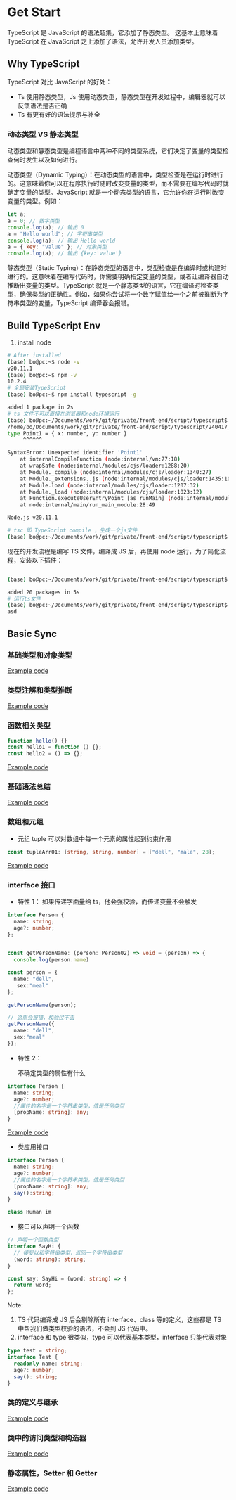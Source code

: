 # Get Start

TypeScript 是 JavaScript 的语法超集，它添加了静态类型。
这基本上意味着 TypeScript 在 JavaScript 之上添加了语法，允许开发人员添加类型。

## Why TypeScript

TypeScript 对比 JavaScript 的好处：

- Ts 使用静态类型，Js 使用动态类型，静态类型在开发过程中，编辑器就可以反馈语法是否正确
- Ts 有更有好的语法提示与补全

### 动态类型 VS 静态类型

动态类型和静态类型是编程语言中两种不同的类型系统，它们决定了变量的类型检查何时发生以及如何进行。

动态类型（Dynamic Typing）：在动态类型的语言中，类型检查是在运行时进行的。这意味着你可以在程序执行时随时改变变量的类型，而不需要在编写代码时就确定变量的类型。JavaScript 就是一个动态类型的语言，它允许你在运行时改变变量的类型。例如：

```js
let a;
a = 0; // 数字类型
console.log(a); // 输出 0
a = "Hello world"; // 字符串类型
console.log(a); // 输出 Hello world
a = { key: "value" }; // 对象类型
console.log(a); // 输出 {key:'value'}
```

静态类型（Static Typing）：在静态类型的语言中，类型检查是在编译时或构建时进行的。这意味着在编写代码时，你需要明确指定变量的类型，或者让编译器自动推断出变量的类型。TypeScript 就是一个静态类型的语言，它在编译时检查类型，确保类型的正确性。例如，如果你尝试将一个数字赋值给一个之前被推断为字符串类型的变量，TypeScript 编译器会报错。

## Build TypeScript Env

1. install node

```sh
# After installed
(base) bo@pc:~$ node -v
v20.11.1
(base) bo@pc:~$ npm -v
10.2.4
# 全局安装TypeScript
(base) bo@pc:~$ npm install typescript -g

added 1 package in 2s
# ts 文件不可以直接在浏览器和node环境运行
(base) bo@pc:~/Documents/work/git/private/front-end/script/typescript$ node 240417_demo01.ts
/home/bo/Documents/work/git/private/front-end/script/typescript/240417_demo01.ts:2
type Point1 = { x: number, y: number }
     ^^^^^^

SyntaxError: Unexpected identifier 'Point1'
    at internalCompileFunction (node:internal/vm:77:18)
    at wrapSafe (node:internal/modules/cjs/loader:1288:20)
    at Module._compile (node:internal/modules/cjs/loader:1340:27)
    at Module._extensions..js (node:internal/modules/cjs/loader:1435:10)
    at Module.load (node:internal/modules/cjs/loader:1207:32)
    at Module._load (node:internal/modules/cjs/loader:1023:12)
    at Function.executeUserEntryPoint [as runMain] (node:internal/modules/run_main:135:12)
    at node:internal/main/run_main_module:28:49

Node.js v20.11.1

# tsc 即 TypeScript compile ，生成一个js文件
(base) bo@pc:~/Documents/work/git/private/front-end/script/typescript$ tsc 240417_demo01.ts
```

现在的开发流程是编写 TS 文件，编译成 JS 后，再使用 node 运行，为了简化流程，安装以下插件：

```sh

(base) bo@pc:~/Documents/work/git/private/front-end/script/typescript$ npm -g install ts-node

added 20 packages in 5s
# 运行ts文件
(base) bo@pc:~/Documents/work/git/private/front-end/script/typescript$ ts-node 240417_demo01.ts
asd
```

## Basic Sync

### 基础类型和对象类型

[Example code](../script/typescript/240417_demo/240417_demo02.ts)

### 类型注解和类型推断

[Example code](../script/typescript/240417_demo/240417_demo03.ts)

### 函数相关类型

```ts
function hello() {}
const hello1 = function () {};
const hello2 = () => {};
```

[Example code](../script/typescript/240417_demo/240417_demo04.ts)

### 基础语法总结

[Example code](../script/typescript/240417_demo/240417_demo05.ts)

### 数组和元组

- 元组 tuple
  可以对数组中每一个元素的属性起到约束作用

```ts
const tupleArr01: [string, string, number] = ["dell", "male", 28];
```

[Example code](../script/typescript/240419_demo/240419_demo01.ts)

### interface 接口

- 特性 1：
  如果传递字面量给 ts，他会强校验，而传递变量不会触发

```ts
interface Person {
  name: string;
  age?: number;
};


const getPersonName: (person: Person02) => void = (person) => {
  console.log(person.name)

const person = {
  name: "dell"，
   sex:"meal"
};

getPersonName(person);

// 这里会报错，校验过不去
getPersonName({
  name: "dell",
  sex:"meal"
});

```

- 特性 2：

  不确定类型的属性有什么

```ts
interface Person {
  name: string;
  age?: number;
  //属性的名字是一个字符串类型，值是任何类型
  [propName: string]: any;
}
```

[Example code](../script/typescript/240419_demo/240419_demo02.ts)

- 类应用接口

```ts
interface Person {
  name: string;
  age?: number;
  //属性的名字是一个字符串类型，值是任何类型
  [propName: string]: any;
  say():string;
}

class Human im
```

- 接口可以声明一个函数

```ts
// 声明一个函数类型
interface SayHi {
  // 接受以和字符串类型，返回一个字符串类型
  (word: string): string;
}

const say: SayHi = (word: string) => {
  return word;
};
```

Note:

1. TS 代码编译成 JS 后会剔除所有 interface、class 等的定义，这些都是 TS 中帮我们做类型校验的语法，不会到 JS 代码中。
2. interface 和 type 很类似，type 可以代表基本类型，interface 只能代表对象

```ts
type test = string;
interface Test {
  readonly name: string;
  age?: number;
  say(): string;
}
```

### 类的定义与继承

[Example code](../script/typescript/240419_demo/240419_demo03.ts)

### 类中的访问类型和构造器

[Example code](../script/typescript/240422_demo/demo01.ts)

### 静态属性，Setter 和 Getter

[Example code](../script/typescript/240422_demo/demo02.ts)

